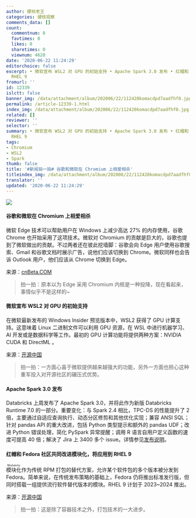 ```yaml
---
author: 硬核老王
categories: 硬核观察
comments_data: []
count:
  commentnum: 0
  favtimes: 0
  likes: 0
  sharetimes: 0
  viewnum: 4620
date: '2020-06-22 11:24:29'
editorchoice: false
excerpt: • 微软宣布 WSL2 对 GPU 的初始支持 • Apache Spark 3.0 发布 • 红帽和 Fedora 社区共同改进模块化，将应用到
  RHEL 9
fromurl: ''
id: 12339
islctt: false
banner_img: /data/attachment/album/202006/22/112420komacdpd7aadfhf0.jpg
permalink: /article-12339-1.html
index_img: /data/attachment/album/202006/22/112420komacdpd7aadfhf0.jpg
related: []
reviewer: ''
selector: ''
summary: • 微软宣布 WSL2 对 GPU 的初始支持 • Apache Spark 3.0 发布 • 红帽和 Fedora 社区共同改进模块化，将应用到
  RHEL 9
tags:
- Chromium
- WSL2
- Spark
thumb: false
title: '#新闻拍一拍# 谷歌和微软在 Chromium 上相爱相杀'
titleindex_img: /data/attachment/album/202006/22/112420komacdpd7aadfhf0.jpg
translator: ''
updated: '2020-06-22 11:24:29'
---
```


![](/data/attachment/album/202006/22/112420komacdpd7aadfhf0.jpg)


#### 谷歌和微软在 Chromium 上相爱相杀


微软 Edge 技术可以帮助用户在 Windows 上减少高达 27% 的内存使用，谷歌 Chrome 也开始采用了这项技术。微软对 Chromium 的贡献是巨大的，谷歌也提到了微软做出的贡献。不过两者还在彼此挖墙脚：谷歌会向 Edge 用户使用谷歌搜索、Gmail 和谷歌文档时展示广告，说他们应该切换到 Chrome。微软同样也会告诉 Outlook 用户，他们应该从 Chrome 切换到 Edge。


来源：[cnBeta.COM](https://www.cnbeta.com/articles/tech/993715.htm)



> 
> 拍一拍：原本以为 Edge 采用 Chromium 内核是一种投降，现在看起来，事情似乎不是这样的~
> 
> 
> 


#### 微软宣布 WSL2 对 GPU 的初始支持


在微软最新发布的 Windows Insider 预览版本中，WSL2 获得了 GPU 计算支持。这意味着 Linux 二进制文件可以利用 GPU 资源，在 WSL 中进行机器学习、AI 开发或是数据科学等工作。最初的 GPU 计算功能将提供两种方案：NVIDIA CUDA 和 DirectML 。


来源：[开源中国](https://www.oschina.net/news/116588/gpu-compute-wsl2)



> 
> 拍一拍：一方面心喜于微软提供越来越强大的功能，另外一方面也担心这种重军投入对开源社区的碾压式优势。 
> 
> 
> 


#### Apache Spark 3.0 发布


Databricks 上周发布了 Apache Spark 3.0，并将此作为新版 Databricks Runtime 7.0 的一部分。重要变化：与 Spark 2.4 相比，TPC-DS 的性能提升了 2 倍，主要通过自适应查询执行、动态分区修剪和其他优化实现；兼容 ANSI SQL；针对 pandas API 的重大改进，包括 Python 类型提示和额外的 pandas UDF；改进 Python 错误处理，简化 PySpark 异常提醒；调用 R 语言自用户定义函数的速度可提高 40 倍；解决了 Jira 上 3400 多个 issue。详情参见[发布说明](https://spark.apache.org/releases/spark-release-3-0-0.html)。


#### 红帽和 Fedora 社区共同改进模块化，将应用到 RHEL 9


<ruby> 模块化 <rt>  Modularity </rt></ruby>作为传统 RPM 打包的替代方案，允许某个软件包的多个版本被分发到 Fedora。简单来说，在传统发布策略的基础上，Fedora 仍将推出标准发行版，但同时搭载一组提供流行软件替代版本的模块。RHEL 9 计划于 2023~2024 推出。


来源：[开源中国](https://www.cnbeta.com/articles/tech/993693.htm)



> 
> 拍一拍：这是除了容器技术之外，打包技术的一大进步。
> 
> 
>